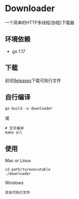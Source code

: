 # Downloader

一个简单的HTTP多线程(协程)下载器



## 环境依赖

* go 1.17



## 下载

前往[Releases](https://github.com/rroy233/downloader/releases)下载可执行文件



## 自行编译

```shell
go build -o downloader
```

或

```she
# 交叉编译
make all
```



## 使用

Mac or Linux

```shell
cd path/to/executable
./downloader
```

Windows

```
双击可执行文件
```

